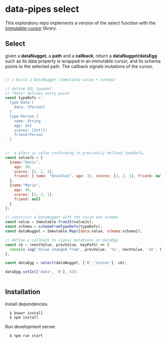 # data-pipes select

This exploratory repo implements a version of the *select* function with the [immutable-cursor](https://github.com/redbadger/immutable-cursor) library.


## Select

given a **dataNugget**, a **path** and a **callback**, return a **dataNugget/dataEgg** such as its data property is wrapped in an immutable cursor, and its schema points to the selected path.
The callback signals mutations of the cursor.

```javascript

// 1 build a DataNugget (immutable value + schema)

// define GQL typedef
// "Data" defines entry point 
const typeDefs = `
  type Data {
    data: [Person]
  }
  type Person {
    name: String
    age: Int
    scores: [Int!]!
    friend:Person
  } 
`

//  a plain js value conforming to previously defined typeDefs…
const valueJs = [
  {name:"Sonic", 
    age: 30,
    scores: [1, 2, 3],
    friend: { name: "Knuckles", age: 32, scores: [3, 2, 1], friend: null }
  },
  {name:"Mario", 
    age: 40,
    scores: [3, 2, 1],
    friend: null 
  } 
];

// construct a DataNugget with the value and schema 
const value = Immutable.fromJS(valueJs);
const schema = schemaFromTypeDefs(typeDefs);
const dataNugget = Immutable.Map({data:value, schema:schema});

// define a callback to signal mutations on dataEgg
const cb = (nextValue, prevValue, keyPath) => {
  console.log('Value changed from', prevValue, 'to', nextValue, 'at', keyPath);
};

const dataEgg = select(dataNugget, ['0','scores'], cb);

dataEgg.setIn(['data', '0'], 42);
  
```

## Installation

Install dependencies.

```
  $ bower install
  $ npm install
```

Run development server.

```
  $ npm run start
```